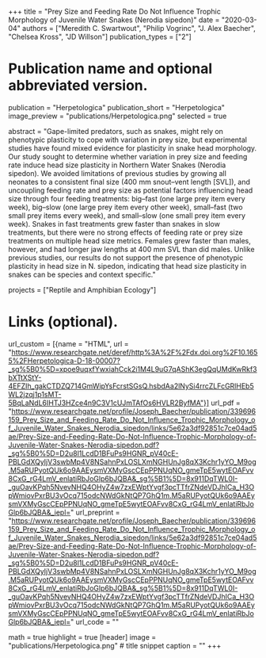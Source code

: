 +++
title = "Prey Size and Feeding Rate Do Not Influence Trophic Morphology of Juvenile Water Snakes (Nerodia sipedon)"
date = "2020-03-04"
authors = ["Meredith C. Swartwout", "Philip Vogrinc", "J. Alex Baecher", "Chelsea Kross", "JD Willson"]
publication_types = ["2"]

# Publication name and optional abbreviated version.
publication = "Herpetologica"
publication_short = "Herpetologica"
image_preview = "publications/Herpetologica.png"
selected = true

abstract = "Gape-limited predators, such as snakes, might rely on phenotypic plasticity to cope with variation in prey size, but experimental studies have found mixed evidence for plasticity in snake head morphology. Our study sought to determine whether variation in prey size and feeding rate induce head size plasticity in Northern Water Snakes (Nerodia sipedon). We avoided limitations of previous studies by growing all neonates to a consistent final size (400 mm snout–vent length [SVL]), and uncoupling feeding rate and prey size as potential factors influencing head size through four feeding treatments: big–fast (one large prey item every week), big–slow (one large prey item every other week), small–fast (two small prey items every week), and small–slow (one small prey item every week). Snakes in fast treatments grew faster than snakes in slow treatments, but there were no strong effects of feeding rate or prey size treatments on multiple head size metrics. Females grew faster than males, however, and had longer jaw lengths at 400 mm SVL than did males. Unlike previous studies, our results do not support the presence of phenotypic plasticity in head size in N. sipedon, indicating that head size plasticity in snakes can be species and context specific."

projects = ["Reptile and Amphibian Ecology"]

# Links (optional).
url_custom = [{name = "HTML", url = "https://www.researchgate.net/deref/http%3A%2F%2Fdx.doi.org%2F10.1655%2FHerpetologica-D-18-00007?_sg%5B0%5D=xpoe9uqxfYwxiahCck2i1M4L9uG7qAShK3egQqUMdKwRkf3bXTtXStY-4EFZIh_gakCTDZQ714GmWipYsFcrstSGsQ.hsbdAa2lNySi4rrcZLFcGRlHEb5WL2jzqj1p1sMT-5BqLaNdL6IHTJ3HZce4n9C3V1cUJmTAfOs6HVLR2ByfMA"}]
url_pdf = "https://www.researchgate.net/profile/Joseph_Baecher/publication/339696159_Prey_Size_and_Feeding_Rate_Do_Not_Influence_Trophic_Morphology_of_Juvenile_Water_Snakes_Nerodia_sipedon/links/5e62a3df92851c7ce04ad5ae/Prey-Size-and-Feeding-Rate-Do-Not-Influence-Trophic-Morphology-of-Juvenile-Water-Snakes-Nerodia-sipedon.pdf?_sg%5B0%5D=D2u8l1LcdD1BFuPs9HGNR_pV40cE-PBLGdXQyIjV3swbMp4V8NSahnPxLOSLXmNGHUnJg8qX3Kchr1yYO_M9og.M5aRUPyotQUk6o9AAEysmVXMyGscCEpPPNUqNO_gmeTpE5wytEOAFvv8CxG_rG4LmV_enlatiRbJoGlp6bJQBA&_sg%5B1%5D=8x911DqTWL0I-_guOavKPqh5NvevNHQ4OHyZ4w7zxEWptYvgf3pcTTfrZNdeVDJhICa_H3OpWmiovPxrBU3vOcq715odcNWdGkNtQP7GhQ1m.M5aRUPyotQUk6o9AAEysmVXMyGscCEpPPNUqNO_gmeTpE5wytEOAFvv8CxG_rG4LmV_enlatiRbJoGlp6bJQBA&_iepl="
url_preprint = "https://www.researchgate.net/profile/Joseph_Baecher/publication/339696159_Prey_Size_and_Feeding_Rate_Do_Not_Influence_Trophic_Morphology_of_Juvenile_Water_Snakes_Nerodia_sipedon/links/5e62a3df92851c7ce04ad5ae/Prey-Size-and-Feeding-Rate-Do-Not-Influence-Trophic-Morphology-of-Juvenile-Water-Snakes-Nerodia-sipedon.pdf?_sg%5B0%5D=D2u8l1LcdD1BFuPs9HGNR_pV40cE-PBLGdXQyIjV3swbMp4V8NSahnPxLOSLXmNGHUnJg8qX3Kchr1yYO_M9og.M5aRUPyotQUk6o9AAEysmVXMyGscCEpPPNUqNO_gmeTpE5wytEOAFvv8CxG_rG4LmV_enlatiRbJoGlp6bJQBA&_sg%5B1%5D=8x911DqTWL0I-_guOavKPqh5NvevNHQ4OHyZ4w7zxEWptYvgf3pcTTfrZNdeVDJhICa_H3OpWmiovPxrBU3vOcq715odcNWdGkNtQP7GhQ1m.M5aRUPyotQUk6o9AAEysmVXMyGscCEpPPNUqNO_gmeTpE5wytEOAFvv8CxG_rG4LmV_enlatiRbJoGlp6bJQBA&_iepl="
url_code = ""

math = true
highlight = true
[header]
image = "publications/Herpetologica.png" # title snippet
caption = ""
+++
